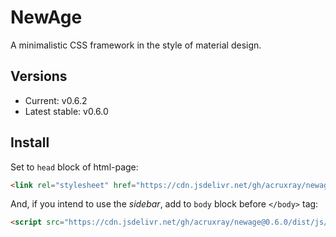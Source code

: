# NewAge

A minimalistic CSS framework in the style of material design.

## Versions

* Current: v0.6.2
* Latest stable: v0.6.0

## Install

Set to `head` block of html-page:

```html
<link rel="stylesheet" href="https://cdn.jsdelivr.net/gh/acruxray/newage@0.6.0/dist/css/newage.min.css">
```
And, if you intend to use the *sidebar*, add to `body` block before `</body>` tag:

```html
<script src="https://cdn.jsdelivr.net/gh/acruxray/newage@0.6.0/dist/js/newage.min.js"></script>
```
